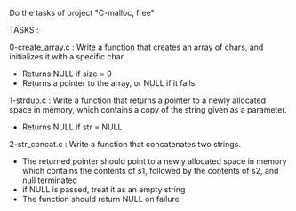 Do the tasks of project "C-malloc, free"

TASKS :

0-create_array.c : Write a function that creates an array of chars, and initializes it with a specific char.
- Returns NULL if size = 0
- Returns a pointer to the array, or NULL if it fails

1-strdup.c : Write a function that returns a pointer to a newly allocated space in memory, which contains a copy of the string given as a parameter.
- Returns NULL if str = NULL

2-str_concat.c : Write a function that concatenates two strings.
- The returned pointer should point to a newly allocated space in memory which contains the contents of s1, followed by the contents of s2, and null terminated
- if NULL is passed, treat it as an empty string
- The function should return NULL on failure